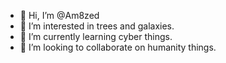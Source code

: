 - 👋 Hi, I’m @Am8zed
- 👀 I’m interested in trees and galaxies.
- 🌱 I’m currently learning cyber things.
- 💞️ I’m looking to collaborate on humanity things.


<!---
Am8zed/Am8zed is a ✨ special ✨ repository because its `README.md` (this file) appears on your GitHub profile.
You can click the Preview link to take a look at your changes.
--->
